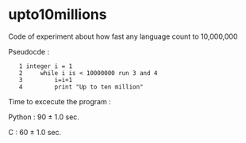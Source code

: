 # upto10millions
Code of experiment about how fast any language count to 10,000,000

Pseudocde :
```
   1 integer i = 1
   2     while i is < 10000000 run 3 and 4
   3         i=i+1
   4         print "Up to ten million"                      
```

Time to excecute the program :

Python : 90 ± 1.0 sec.

C : 60 ± 1.0 sec.
